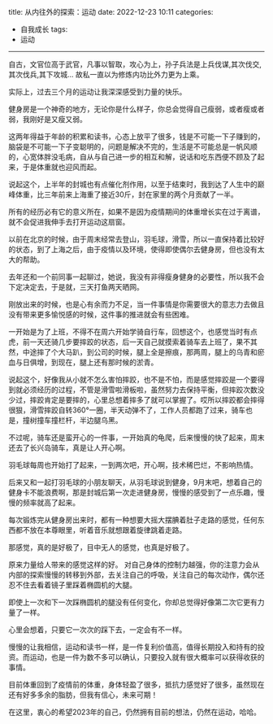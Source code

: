 title: 从内往外的探索：运动
date: 2022-12-23 10:11
categories:
- 自我成长
tags:
- 运动
---

自古，文官位高于武官，凡事以智取，攻心为上，孙子兵法是上兵伐谋,其次伐交,其次伐兵,其下攻城... 故私一直以为修炼内功比外力更为上乘。

实际上，过去三个月的运动让我深深感受到力量的快乐。

健身房是一个神奇的地方，无论你是什么样子，你总会觉得自己瘦弱，或者瘦或者弱，我刚好是又瘦又弱。

这两年得益于年龄的积累和读书，心态上放平了很多，钱是不可能一下子赚到的，脑袋是不可能一下子变聪明的，问题是解决不完的，生活是不可能总是一帆风顺的，心宽体胖没毛病，自从与自己进一步的相互和解，说话和吃东西便不顾及了起来，于是体重就也迎风而起。

说起这个，上半年的封城也有点催化剂作用，以至于结束时，我到达了人生中的巅峰体重，比三年前来上海重了接近30斤，封在家里的两个月贡献了一半。

所有的经历必有它的意义所在，如果不是因为疫情期间的体重增长实在过于离谱，就不会促进我伸手去打开运动这扇窗。

以前在北京的时候，由于周末经常去登山，羽毛球，滑雪，所以一直保持着比较好的状态，到了上海之后，由于疫情以及环境，使得即使偶尔去健身房，但也没有太大的帮助。

去年还和一个前同事一起聊过，她说，我没有非得瘦身健身的必要性，所以我不会下定决定去，于是就，三天打鱼两天晒网。

刚放出来的时候，也是心有余而力不足，当一件事情是你需要很大的意志力去做且没有带来更多愉悦感的时候，这件事的推进就会有些困难。

<!---more--->

一开始是为了上班，不得不在周六开始学骑自行车，回想这个，也感觉当时有点虎，前一天还骑几步要摔跤的状态，后一天自己就摸索着骑车去上班了，果不其然，中途摔了个大马趴，到公司的时候，腿上全是擦痕，那两周，腿上的乌青和瘀血与日俱增，到现在，腿上还有那时候的淤青。

说起这个，好像我从小就不怎么害怕摔跤，也不是不怕，而是感觉摔跤是一个要得到就必须经历的过程，不管是滑雪啦滑板啦，虽然努力去保持平衡，但摔跤次数没少过，摔跤肯定是要摔的，心里总想着摔多了就可以掌握了。哎所以摔跤都会摔得很狠，滑雪摔跤自转360°一圈，半天动弹不了，工作人员都跑了过来，骑车也是，撞树撞车撞栏杆，半边腿乌黑。

不过呢，骑车还是蛮开心的一件事，一开始真的龟爬，后来慢慢的快了起来，周末还去了长兴岛骑车，真是让人开心啊。

羽毛球每周也开始打了起来，一到两次吧，开心啊，技术稀巴烂，不影响热情。

后来又和一起打羽毛球的小朋友聊天，从羽毛球说到健身，9月末吧，想着自己的健身卡不能浪费啊，那是封城后第一次走进健身房，慢慢的感受到了一点乐趣，慢慢的频率就高了起来。

每次锻炼完从健身房出来时，都有一种想要大摇大摆腆着肚子走路的感觉，任何东西都不放在本尊眼里，听着音乐就想跟着旋律跳着走路。

那感觉，真的是好极了，目中无人的感觉，也真是好极了。

原来力量给人带来的感觉这样的好。
对自己身体的控制力越强，你的注意力会从内部的探索慢慢的转移到外部，去关注自己的呼吸，关注自己的每次动作，偶尔还忍不住去看着镜子里踩着椭圆机的大腿。

即使上一次和下一次踩椭圆机的腿没有任何变化，你却总觉得好像第二次它更有力量了一样。

心里会想着，只要它一次次的踩下去，一定会有不一样。

慢慢的让我相信，运动和读书一样，是一件复利价值高，值得长期投入和持有的投资。而运动，也是一件为数不多可以确认，只要投入就有很大概率可以获得收获的事情。

目前体重回到了疫情前的体重，身体轻盈了很多，抵抗力感觉好了很多，虽然现在还有好多多余的脂肪，但我有信心，未来可期！

在这里，衷心的希望2023年的自己，仍然拥有目前的想法，仍然在运动，哈哈。




